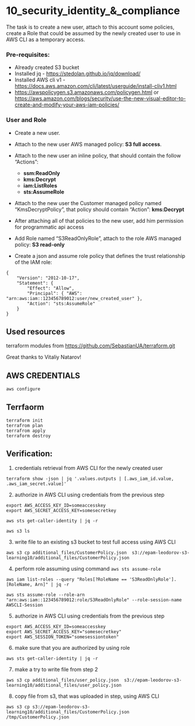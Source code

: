 # 10_security_identity_&_compliance

The task is to create a new user, attach to this account some policies, create a Role that could be assumed by the newly created user to use in AWS CLI as a temporary access.

### Pre-requisites:
- Already created S3 bucket
- Installed jq - https://stedolan.github.io/jq/download/ 
- Installed AWS cli v1 - https://docs.aws.amazon.com/cli/latest/userguide/install-cliv1.html
- https://awspolicygen.s3.amazonaws.com/policygen.html or https://aws.amazon.com/blogs/security/use-the-new-visual-editor-to-create-and-modify-your-aws-iam-policies/ 

### User and Role

 - Create a new user. 
 - Attach to the new user AWS managed policy: **S3 full access**. 
 - Attach to the new user an inline policy, that should contain the follow “Actions”:
    - **ssm:ReadOnly** 
    - **kms:Decrypt** 
    - **iam:ListRoles** 
    - **sts:AssumeRole** 

- Attach to the new user the Customer managed policy named “KmsDecryptPolicy”, that policy should contain “Action”: **kms:Decrypt**

- After attaching all of that policies to the new user, add him permission for programmatic api access 
- Add Role named “S3ReadOnlyRole”, attach to the role AWS managed policy: **S3 read-only**

- Create a json and assume role policy that defines the trust relationship of the IAM role: 

```
{
    "Version": "2012-10-17",
    "Statement": {
        "Effect": "Allow",
        "Principal": { "AWS": "arn:aws:iam::123456789012:user/new_created_user" },
        "Action": "sts:AssumeRole"
    }
}
```

## Used resources

terraform modules from https://github.com/SebastianUA/terraform.git

Great thanks to Vitaliy Natarov!

## AWS CREDENTIALS

```
aws configure
```

## Terrfaorm

```
terraform init
terrafrom plan
terrafrom apply
terraform destroy
```

## Verification:

1. credentials retrieval from AWS CLI for the newly created user 
```
terraform show -json | jq '.values.outputs | [.aws_iam_id.value, .aws_iam_secret.value]'
```

2. authorize in AWS CLI using credentials from the previous step 
```
export AWS_ACCESS_KEY_ID=someaccesskey
export AWS_SECRET_ACCESS_KEY=somesecretkey

aws sts get-caller-identity | jq -r

aws s3 ls
```

3. write file to an existing s3 bucket to test full access using AWS CLI 
```
aws s3 cp additional_files/CustomerPolicy.json  s3://epam-leodorov-s3-learning10/additional_files/CustomerPolicy.json
```

4. perform role assuming using command `aws sts assume-role`
```
aws iam list-roles --query "Roles[?RoleName == 'S3ReadOnlyRole'].[RoleName, Arn]" | jq -r

aws sts assume-role --role-arn "arn:aws:iam::123456789012:role/S3ReadOnlyRole" --role-session-name AWSCLI-Session
```

5. authorize in AWS CLI using credentials from the previous step 
```
export AWS_ACCESS_KEY_ID=someaccesskey
export AWS_SECRET_ACCESS_KEY="somesecretkey"
export AWS_SESSION_TOKEN="somesessiontoken"
```

6. make sure that you are authorized by using role 
```
aws sts get-caller-identity | jq -r
```

7. make a try to write file from step 2 
```
aws s3 cp additional_files/user_policy.json  s3://epam-leodorov-s3-learning10/additional_files/user_policy.json
```

8. copy file from s3, that was uploaded in step, using AWS CLI 
```
aws s3 cp s3://epam-leodorov-s3-learning10/additional_files/CustomerPolicy.json /tmp/CustomerPolicy.json
```
